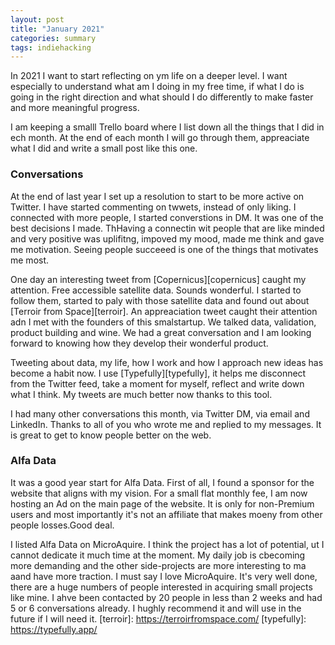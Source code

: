 ```yaml
---
layout: post
title: "January 2021"
categories: summary
tags: indiehacking
---
```


In 2021 I want to start reflecting on ym life on a deeper level. I want especially to understand what am I doing in my free time, if what I do is going in the right direction and what should I do differently to make faster and more meaningful progress.

I am keeping a smalll Trello board where I list down all the things that I did in ech month. At the end of each month I will go through them, appreaciate what I did and write a small post like this one.

### Conversations

At the end of last year I set up a resolution to start to be more active on Twitter. I have started commenting on twwets, instead of only liking. I connected with more people, I started converstions in DM. It was one of the best decisions I made. ThHaving a connectin wit people that are like minded and very positive was uplifitng, impoved my mood, made me think and gave me motivation. Seeing people succeeed is one of the things that motivates me most.

One day an interesting tweet from [Copernicus][copernicus] caught my attention. Free accessible satellite data. Sounds wonderful. I started to follow them, started to paly with those satellite data and found out about [Terroir from Space][terroir]. An appreaciation tweet caught their attention adn I met with the founders of this smalstartup. We talked data, validation, product building and wine. We had a great conversation and I am looking forward to knowing how they develop their wonderful product.

Tweeting about data, my life, how I work and how I approach new ideas has become a habit now. I use [Typefully][typefully], it helps me disconnect from the Twitter feed, take a moment for myself, reflect and write down what I think. My tweets are much better now thanks to this tool.

I had many other conversations this month, via Twitter DM, via email and LinkedIn. Thanks to all of you who wrote me and replied to my messages. It is great to get to know people better on the web.

### Alfa Data

It was a good year start for Alfa Data. First of all, I found a sponsor for the website that aligns with my vision. For a small flat monthly fee, I am now hosting an Ad on the main page of the website. It is only for non-Premium users and most importantly it's not an affiliate that makes moeny from other people losses.Good deal.

I listed Alfa Data on MicroAquire. I think the project has a lot of potential, ut I cannot dedicate it much time at the moment. My daily job is cbecoming more demanding and the other side-projects are more interesting to ma aand have more traction. I must say I love MicroAquire. It's very well done, there are a huge numbers of people interested in acquiring small projects like mine. I ahve been contacted by 20 people in less than 2 weeks and had 5 or 6 conversations already. I hughly recommend it and will use in the future if I will need it.
[terroir]: https://terroirfromspace.com/
[typefully]: https://typefully.app/
